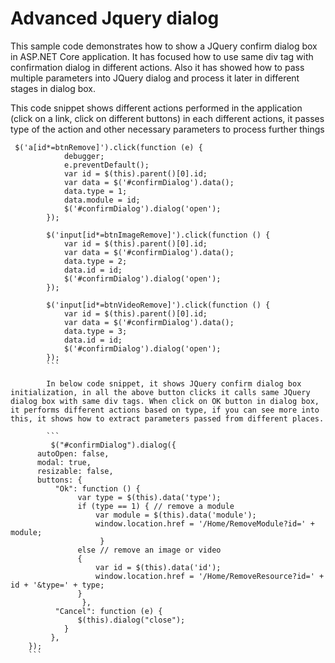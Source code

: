 # Advanced Jquery dialog
This sample code demonstrates how to show a JQuery confirm dialog box in ASP.NET Core application. It has focused how to use same div tag with confirmation dialog in different actions. Also it has showed how to pass multiple parameters into JQuery dialog and process it later in different stages in dialog box.

This code snippet shows different actions performed in the application (click on a link, click on different buttons) in each different actions, it passes type of the action and other necessary parameters to process further things

```
 $('a[id*=btnRemove]').click(function (e) { 
            debugger; 
            e.preventDefault(); 
            var id = $(this).parent()[0].id; 
            var data = $('#confirmDialog').data(); 
            data.type = 1; 
            data.module = id; 
            $('#confirmDialog').dialog('open'); 
        }); 
 
        $('input[id*=btnImageRemove]').click(function () { 
            var id = $(this).parent()[0].id; 
            var data = $('#confirmDialog').data(); 
            data.type = 2; 
            data.id = id; 
            $('#confirmDialog').dialog('open'); 
        }); 
 
        $('input[id*=btnVideoRemove]').click(function () { 
            var id = $(this).parent()[0].id; 
            var data = $('#confirmDialog').data(); 
            data.type = 3; 
            data.id = id; 
            $('#confirmDialog').dialog('open'); 
        });
        ```
        
        In below code snippet, it shows JQuery confirm dialog box initialization, in all the above button clicks it calls same JQuery dialog box with same div tags. When click on OK button in dialog box, it performs different actions based on type, if you can see more into this, it shows how to extract parameters passed from different places.
        
        ```
         $("#confirmDialog").dialog({ 
      autoOpen: false, 
      modal: true, 
      resizable: false, 
      buttons: { 
          "Ok": function () { 
               var type = $(this).data('type'); 
               if (type == 1) { // remove a module 
                   var module = $(this).data('module'); 
                   window.location.href = '/Home/RemoveModule?id=' + module; 
                    } 
               else // remove an image or video 
               { 
                   var id = $(this).data('id'); 
                   window.location.href = '/Home/RemoveResource?id=' + id + '&type=' + type; 
               } 
                }, 
          "Cancel": function (e) { 
               $(this).dialog("close"); 
            } 
         }, 
    });
    ```
